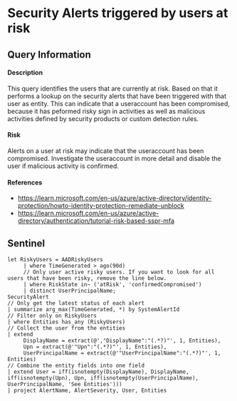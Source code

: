# Security Alerts triggered by users at risk

## Query Information

#### Description
This query identifies the users that are currently at risk. Based on that it performs a lookup on the security alerts that have been triggered with that user as entity. This can indicate that a useraccount has been compromised, because it has peformed risky sign in activities as well as malicious activities defined by security products or custom detection rules. 

#### Risk
Alerts on a user at risk may indicate that the useraccount has been compromised. Investigate the useraccount in more detail and disable the user if malicious activity is confirmed. 

#### References
- https://learn.microsoft.com/en-us/azure/active-directory/identity-protection/howto-identity-protection-remediate-unblock
- https://learn.microsoft.com/en-us/azure/active-directory/authentication/tutorial-risk-based-sspr-mfa

## Sentinel
```
let RiskyUsers = AADRiskyUsers
     | where TimeGenerated > ago(90d)
     // Only user active risky users. If you want to look for all users that have been risky, remove the line below.
     | where RiskState in~ ('atRisk', 'confirmedCompromised')
     | distinct UserPrincipalName;
SecurityAlert
// Only get the latest status of each alert
| summarize arg_max(TimeGenerated, *) by SystemAlertId
// Filter only on RiskyUsers
| where Entities has_any (RiskyUsers)
// Collect the user from the entities
| extend
     DisplayName = extract(@',"DisplayName":"(.*?)"', 1, Entities),
     Upn = extract(@'"Upn":"(.*?)"', 1, Entities),
     UserPrincipalName = extract(@'"UserPrincipalName":"(.*?)"', 1, Entities)
// Combine the entity fields into one field
| extend User = iff(isnotempty(DisplayName), DisplayName, iff(isnotempty(Upn), Upn, iff(isnotempty(UserPrincipalName), UserPrincipalName, 'See Entities')))
| project AlertName, AlertSeverity, User, Entities
```